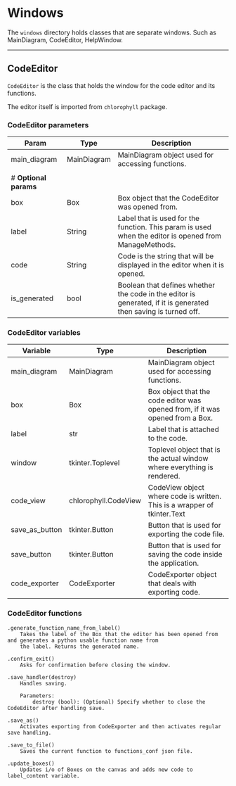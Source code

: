 
# Windows

The `windows` directory holds classes that are separate windows. Such as MainDiagram, CodeEditor, HelpWindow.

---

## CodeEditor

`CodeEditor` is the class that holds the window for the code editor and its functions.

The editor itself is imported from `chlorophyll` package.

### CodeEditor parameters

| **Param**             | **Type**    | **Description**                                                                                                 | 
|-----------------------|-------------|-----------------------------------------------------------------------------------------------------------------|
| main_diagram          | MainDiagram | MainDiagram object used for accessing functions.                                                                |
|                       |             |                                                                                                                 |
| # **Optional params** |             |                                                                                                                 |
| box                   | Box         | Box object that the CodeEditor was opened from.                                                                 |
| label                 | String      | Label that is used for the function. This param is used when the editor is opened from ManageMethods.           |
| code                  | String      | Code is the string that will be displayed in the editor when it is opened.                                      |
| is_generated          | bool        | Boolean that defines whether the code in the editor is generated, if it is generated then saving is turned off. |

### CodeEditor variables

| **Variable**   | **Type**             | **Description**                                                               | 
|----------------|----------------------|-------------------------------------------------------------------------------|
| main_diagram   | MainDiagram          | MainDiagram object used for accessing functions.                              |
| box            | Box                  | Box object that the code editor was opened from, if it was opened from a Box. |
| label          | str                  | Label that is attached to the code.                                           |
| window         | tkinter.Toplevel     | Toplevel object that is the actual window where everything is rendered.       |
| code_view      | chlorophyll.CodeView | CodeView object where code is written. This is a wrapper of tkinter.Text      |
| save_as_button | tkinter.Button       | Button that is used for exporting the code file.                              |
| save_button    | tkinter.Button       | Button that is used for saving the code inside the application.               |
| code_exporter  | CodeExporter         | CodeExporter object that deals with exporting code.                           |

### CodeEditor functions

    .generate_function_name_from_label()
        Takes the label of the Box that the editor has been opened from and generates a python usable function name from 
        the label. Returns the generated name.

    .confirm_exit()
        Asks for confirmation before closing the window.

    .save_handler(destroy)
        Handles saving.

        Parameters:
            destroy (bool): (Optional) Specify whether to close the CodeEditor after handling save.

    .save_as()
        Activates exporting from CodeExporter and then activates regular save handling.

    .save_to_file()
        Saves the current function to functions_conf json file.

    .update_boxes()
        Updates i/o of Boxes on the canvas and adds new code to label_content variable.


